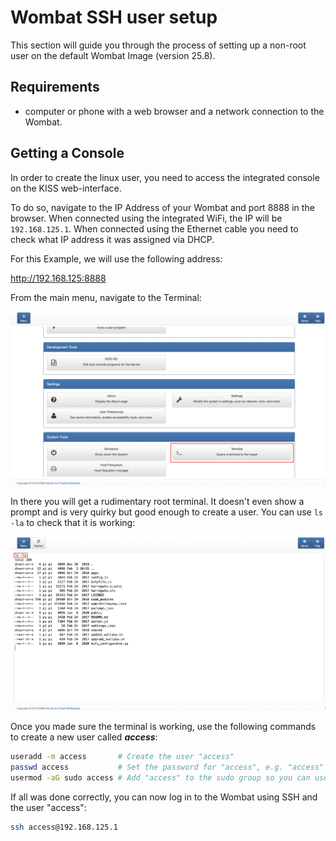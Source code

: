 # Wombat SSH user setup

This section will guide you through the process of setting up a non-root user on the default Wombat Image (version 25.8). 

## Requirements

 - computer or phone with a web browser and a network connection to the Wombat.

## Getting a Console

In order to create the linux user, you need to access the integrated console on the KISS web-interface. 

To do so, navigate to the IP Address of your Wombat and port 8888 in the browser. When connected using the integrated WiFi, the IP will be ```192.168.125.1```. When connected using the Ethernet cable you need to check what IP address it was assigned via DHCP.

For this Example, we will use the following address:

http://192.168.125:8888

From the main menu, navigate to the Terminal:

![KISS menu with Terminal button marked](kiss_menu_terminal.png)

In there you will get a rudimentary root terminal. It doesn't even show a prompt and is very quirky but good enough to create a user. You can use ```ls -la``` to check that it is working:

![KISS Terminal with ls -la](kiss_terminal_ls.png)

Once you made sure the terminal is working, use the following commands to create a new user called ***access***:

```bash
useradd -m access       # Create the user "access"
passwd access           # Set the password for "access", e.g. "access"
usermod -aG sudo access # Add "access" to the sudo group so you can use sudo
```

If all was done correctly, you can now log in to the Wombat using SSH and the user "access":

```bash
ssh access@192.168.125.1
```
